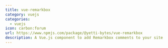 ```yaml
---
title: vue-remarkbox
category: vuejs
categories:
  - vuejs
icon: carbon:forum
url: https://www.npmjs.com/package/@yetti-bytes/vue-remarkbox
description: A Vue.js component to add Remarkbox comments to your site.
---
```

